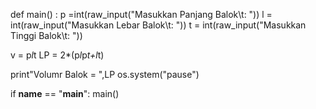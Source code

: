 def main() :
p =int(raw_input("Masukkan Panjang Balok\t: "))
l = int(raw_input("Masukkan Lebar Balok\t: "))
t = int(raw_input("Masukkan Tinggi Balok\t: "))

v = p*l*t
LP = 2*(p*l*p*t+l*t)

print"Volumr Balok = ",LP
os.system("pause")

if __name__ == "__main__":
	main()

